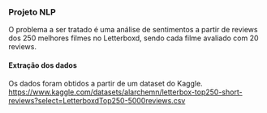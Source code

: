 ### **Projeto NLP**
O problema a ser tratado é uma análise de sentimentos a partir de reviews dos 250 melhores filmes no Letterboxd, sendo cada filme avaliado com 20 reviews.

#### **Extração dos dados**
Os dados foram obtidos a partir de um dataset do Kaggle.  
https://www.kaggle.com/datasets/alarchemn/letterbox-top250-short-reviews?select=LetterboxdTop250-5000reviews.csv